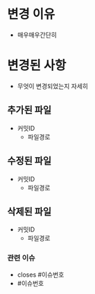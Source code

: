 # 변경 이유
- 매우매우간단히

# 변경된 사항
- 무엇이 변경되었는지 자세히

## 추가된 파일
- 커밋ID
    - 파일경로

## 수정된 파일
- 커밋ID
    - 파일경로

## 삭제된 파일
- 커밋ID
    - 파일경로

### 관련 이슈
- closes #이슈번호
- #이슈번호
